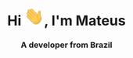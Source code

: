 <h1 align="center">Hi <img src="https://raw.githubusercontent.com/ABSphreak/ABSphreak/master/gifs/Hi.gif" width="40px" />, I'm Mateus</h1>

<h3 align="center">A developer from Brazil</h3>


<!-- Images 
https://raw.githubusercontent.com/github/explore/80688e429a7d4ef2fca1e82350fe8e3517d3494d/topics/typescript/typescript.png
https://raw.githubusercontent.com/devicons/devicon/master/icons/typescript/typescript-original.svg
-->

<!-- References
https://github.com/gargakshit/gargakshit
https://www.youtube.com/watch?v=n6d4KHSKqGk
 -->